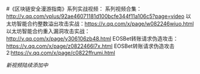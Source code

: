 #《区块链安全漫游指南》系列实战视频：
系列视频合集：http://v.qq.com/vplus/92ae46071181d100bcfe344f11a106c5?page=video
以太坊智能合约整数溢出攻击实战：https://v.qq.com/x/page/w082246wiuo.html
以太坊智能合约重入漏洞攻击实战：http://v.qq.com/x/page/y306106zb48.html
EOSBet转账请求伪造攻击：https://v.qq.com/x/page/z0822466l7x.html
EOSBet转账请求伪造攻击2:https://v.qq.com/x/page/c0822ffrumi.html

*新视频陆续添加中*
